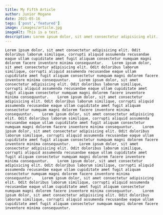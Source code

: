 ```yaml
---
title: My Fifth Article
author: Junior Mogane
date: 2021-05-16
tags: ['post','featured']
image: /images/article.jpg
imageAlt: This is a test.
description: Lorem ipsum dolor, sit amet consectetur adipisicing elit. Odit doloribus laborum similique, corrupti aliquid assumenda recusandae eaque ullam cupiditate amet fugit aliquam consectetur numquam magni dolorem facere inventore minima consequuntur.    Lorem ipsum dolor, sit amet consectetur adipisicing elit.
---
```


    Lorem ipsum dolor, sit amet consectetur adipisicing elit. Odit doloribus laborum similique, corrupti aliquid assumenda recusandae eaque ullam cupiditate amet fugit aliquam consectetur numquam magni dolorem facere inventore minima consequuntur.    Lorem ipsum dolor, sit amet consectetur adipisicing elit. Odit doloribus laborum similique, corrupti aliquid assumenda recusandae eaque ullam cupiditate amet fugit aliquam consectetur numquam magni dolorem facere inventore minima consequuntur.    Lorem ipsum dolor, sit amet consectetur adipisicing elit. Odit doloribus laborum similique, corrupti aliquid assumenda recusandae eaque ullam cupiditate amet fugit aliquam consectetur numquam magni dolorem facere inventore minima consequuntur.    Lorem ipsum dolor, sit amet consectetur adipisicing elit. Odit doloribus laborum similique, corrupti aliquid assumenda recusandae eaque ullam cupiditate amet fugit aliquam consectetur numquam magni dolorem facere inventore minima consequuntur.    Lorem ipsum dolor, sit amet consectetur adipisicing elit. Odit doloribus laborum similique, corrupti aliquid assumenda recusandae eaque ullam cupiditate amet fugit aliquam consectetur numquam magni dolorem facere inventore minima consequuntur.    Lorem ipsum dolor, sit amet consectetur adipisicing elit. Odit doloribus laborum similique, corrupti aliquid assumenda recusandae eaque ullam cupiditate amet fugit aliquam consectetur numquam magni dolorem facere inventore minima consequuntur.    Lorem ipsum dolor, sit amet consectetur adipisicing elit. Odit doloribus laborum similique, corrupti aliquid assumenda recusandae eaque ullam cupiditate amet fugit aliquam consectetur numquam magni dolorem facere inventore minima consequuntur.    Lorem ipsum dolor, sit amet consectetur adipisicing elit. Odit doloribus laborum similique, corrupti aliquid assumenda recusandae eaque ullam cupiditate amet fugit aliquam consectetur numquam magni dolorem facere inventore minima consequuntur.    Lorem ipsum dolor, sit amet consectetur adipisicing elit. Odit doloribus laborum similique, corrupti aliquid assumenda recusandae eaque ullam cupiditate amet fugit aliquam consectetur numquam magni dolorem facere inventore minima consequuntur.    Lorem ipsum dolor, sit amet consectetur adipisicing elit. Odit doloribus laborum similique, corrupti aliquid assumenda recusandae eaque ullam cupiditate amet fugit aliquam consectetur numquam magni dolorem facere inventore minima consequuntur.